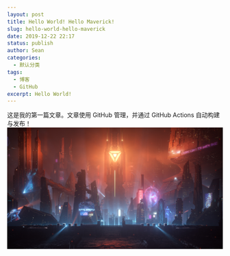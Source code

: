 ```yaml
---
layout: post
title: Hello World! Hello Maverick!
slug: hello-world-hello-maverick
date: 2019-12-22 22:17
status: publish
author: Sean
categories: 
  - 默认分类
tags: 
  - 博客
  - GitHub
excerpt: Hello World!
---
```


这是我的第一篇文章。文章使用 GitHub 管理，并通过 GitHub Actions 自动构建与发布！
![Pic test](./images/4F327B44-FD42-4D63-A899-0AC650461C0C.jpeg)
